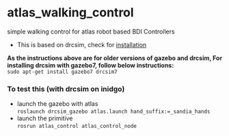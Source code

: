 # atlas_walking_control
simple walking control for atlas robot based BDI Controllers

- This is based on drcsim, check for [installation](http://gazebosim.org/tutorials?tut=drcsim_install&cat=drcsim)

**As the instructions above are for older versions of gazebo and drcsim, For installing drcsim with gazebo7, follow below instructions:**                        
`sudo apt-get install gazebo7 drcsim7`


### To test this (with drcsim on inidgo)

- launch the gazebo with atlas         
`roslaunch drcsim_gazebo atlas.launch hand_suffix:=_sandia_hands`
- launch the primitive                
`rosrun atlas_control atlas_control_node`


